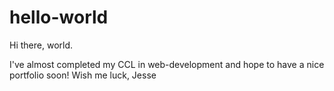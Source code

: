 # hello-world

Hi there, world.

I've almost completed my CCL in web-development and hope to have a nice portfolio soon!
Wish me luck,
Jesse
